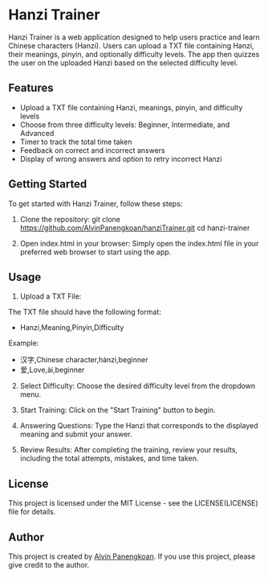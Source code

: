 # Hanzi Trainer
Hanzi Trainer is a web application designed to help users practice and learn Chinese characters (Hanzi). Users can upload a TXT file containing Hanzi, their meanings, pinyin, and optionally difficulty levels. The app then quizzes the user on the uploaded Hanzi based on the selected difficulty level.

## Features
- Upload a TXT file containing Hanzi, meanings, pinyin, and difficulty levels
- Choose from three difficulty levels: Beginner, Intermediate, and Advanced
- Timer to track the total time taken
- Feedback on correct and incorrect answers
- Display of wrong answers and option to retry incorrect Hanzi

## Getting Started
To get started with Hanzi Trainer, follow these steps:

1. Clone the repository:
git clone https://github.com/AlvinPanengkoan/hanziTrainer.git
cd hanzi-trainer

2. Open index.html in your browser:
Simply open the index.html file in your preferred web browser to start using the app.

## Usage
1. Upload a TXT File:

The TXT file should have the following format:
- Hanzi,Meaning,Pinyin,Difficulty

Example:

- 汉字,Chinese character,hànzì,beginner
- 爱,Love,ài,beginner


2. Select Difficulty:
Choose the desired difficulty level from the dropdown menu.

3. Start Training:
Click on the "Start Training" button to begin.

4. Answering Questions:
Type the Hanzi that corresponds to the displayed meaning and submit your answer.

5. Review Results:
After completing the training, review your results, including the total attempts, mistakes, and time taken.

## License
This project is licensed under the MIT License - see the LICENSE(LICENSE) file for details.

## Author
This project is created by [Alvin Panengkoan](https://github.com/AlvinPanengkoan). If you use this project, please give credit to the author.






